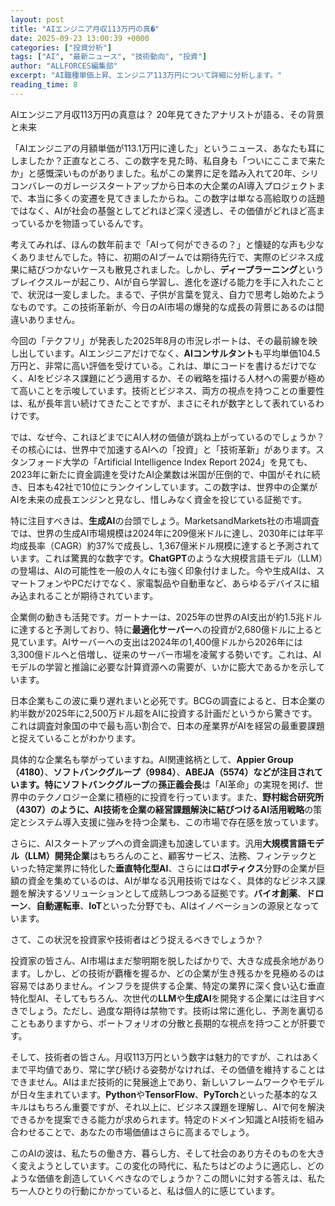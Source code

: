 ```yaml
---
layout: post
title: "AIエンジニア月収113万円の真�"
date: 2025-09-23 13:00:39 +0000
categories: ["投資分析"]
tags: ["AI", "最新ニュース", "技術動向", "投資"]
author: "ALLFORCES編集部"
excerpt: "AI職種単価上昇、エンジニア113万円について詳細に分析します。"
reading_time: 8
---
```


AIエンジニア月収113万円の真意は？ 20年見てきたアナリストが語る、その背景と未来

「AIエンジニアの月額単価が113.1万円に達した」というニュース、あなたも耳にしましたか？正直なところ、この数字を見た時、私自身も「ついにここまで来たか」と感慨深いものがありました。私がこの業界に足を踏み入れて20年、シリコンバレーのガレージスタートアップから日本の大企業のAI導入プロジェクトまで、本当に多くの変遷を見てきましたからね。この数字は単なる高給取りの話題ではなく、AIが社会の基盤としてどれほど深く浸透し、その価値がどれほど高まっているかを物語っているんです。

考えてみれば、ほんの数年前まで「AIって何ができるの？」と懐疑的な声も少なくありませんでした。特に、初期のAIブームでは期待先行で、実際のビジネス成果に結びつかないケースも散見されました。しかし、**ディープラーニング**というブレイクスルーが起こり、AIが自ら学習し、進化を遂げる能力を手に入れたことで、状況は一変しました。まるで、子供が言葉を覚え、自力で思考し始めたようなものです。この技術革新が、今日のAI市場の爆発的な成長の背景にあるのは間違いありません。

今回の「テクフリ」が発表した2025年8月の市況レポートは、その最前線を映し出しています。AIエンジニアだけでなく、**AIコンサルタント**も平均単価104.5万円と、非常に高い評価を受けている。これは、単にコードを書けるだけでなく、AIをビジネス課題にどう適用するか、その戦略を描ける人材への需要が極めて高いことを示唆しています。技術とビジネス、両方の視点を持つことの重要性は、私が長年言い続けてきたことですが、まさにそれが数字として表れているわけです。

では、なぜ今、これほどまでにAI人材の価値が跳ね上がっているのでしょうか？その核心には、世界中で加速するAIへの「投資」と「技術革新」があります。スタンフォード大学の「Artificial Intelligence Index Report 2024」を見ても、2023年に新たに資金調達を受けたAI企業数は米国が圧倒的で、中国がそれに続き、日本も42社で10位にランクインしています。この数字は、世界中の企業がAIを未来の成長エンジンと見なし、惜しみなく資金を投じている証拠です。

特に注目すべきは、**生成AI**の台頭でしょう。MarketsandMarkets社の市場調査では、世界の生成AI市場規模は2024年に209億米ドルに達し、2030年には年平均成長率（CAGR）約37%で成長し、1,367億米ドル規模に達すると予測されています。これは驚異的な数字です。**ChatGPT**のような大規模言語モデル（LLM）の登場は、AIの可能性を一般の人々にも強く印象付けました。今や生成AIは、スマートフォンやPCだけでなく、家電製品や自動車など、あらゆるデバイスに組み込まれることが期待されています。

企業側の動きも活発です。ガートナーは、2025年の世界のAI支出が約1.5兆ドルに達すると予測しており、特に**最適化サーバー**への投資が2,680億ドルに上ると見ています。AIサーバーへの支出は2024年の1,400億ドルから2026年には3,300億ドルへと倍増し、従来のサーバー市場を凌駕する勢いです。これは、AIモデルの学習と推論に必要な計算資源への需要が、いかに膨大であるかを示しています。

日本企業もこの波に乗り遅れまいと必死です。BCGの調査によると、日本企業の約半数が2025年に2,500万ドル超をAIに投資する計画だというから驚きです。これは調査対象国の中で最も高い割合で、日本の産業界がAIを経営の最重要課題と捉えていることがわかります。

具体的な企業名も挙がっていますね。AI関連銘柄として、**Appier Group（4180）**、**ソフトバンクグループ（9984）**、**ABEJA（5574）**などが注目されています。特に**ソフトバンクグループ**の**孫正義会長**は「AI革命」の実現を掲げ、世界中のテクノロジー企業に積極的に投資を行っています。また、**野村総合研究所（4307）**のように、AI技術を企業の経営課題解決に結びつける**AI活用戦略**の策定とシステム導入支援に強みを持つ企業も、この市場で存在感を放っています。

さらに、AIスタートアップへの資金調達も加速しています。汎用**大規模言語モデル（LLM）開発企業**はもちろんのこと、顧客サービス、法務、フィンテックといった特定業界に特化した**垂直特化型AI**、さらには**ロボティクス**分野の企業が巨額の資金を集めているのは、AIが単なる汎用技術ではなく、具体的なビジネス課題を解決するソリューションとして成熟しつつある証拠です。**バイオ創薬**、**ドローン**、**自動運転車**、**IoT**といった分野でも、AIはイノベーションの源泉となっています。

さて、この状況を投資家や技術者はどう捉えるべきでしょうか？

投資家の皆さん、AI市場はまだ黎明期を脱したばかりで、大きな成長余地があります。しかし、どの技術が覇権を握るか、どの企業が生き残るかを見極めるのは容易ではありません。インフラを提供する企業、特定の業界に深く食い込む垂直特化型AI、そしてもちろん、次世代の**LLM**や**生成AI**を開発する企業には注目すべきでしょう。ただし、過度な期待は禁物です。技術は常に進化し、予測を裏切ることもありますから、ポートフォリオの分散と長期的な視点を持つことが肝要です。

そして、技術者の皆さん。月収113万円という数字は魅力的ですが、これはあくまで平均値であり、常に学び続ける姿勢がなければ、その価値を維持することはできません。AIはまだ技術的に発展途上であり、新しいフレームワークやモデルが日々生まれています。**Python**や**TensorFlow**、**PyTorch**といった基本的なスキルはもちろん重要ですが、それ以上に、ビジネス課題を理解し、AIで何を解決できるかを提案できる能力が求められます。特定のドメイン知識とAI技術を組み合わせることで、あなたの市場価値はさらに高まるでしょう。

このAIの波は、私たちの働き方、暮らし方、そして社会のあり方そのものを大きく変えようとしています。この変化の時代に、私たちはどのように適応し、どのような価値を創造していくべきなのでしょうか？この問いに対する答えは、私たち一人ひとりの行動にかかっていると、私は個人的に感じています。

